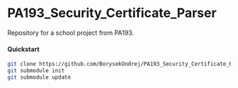 # PA193_Security_Certificate_Parser
Repository for a school project from PA193.



#### Quickstart

```sh
git clone https://github.com/BorysekOndrej/PA193_Security_Certificate_Parser.git
git submodule init
git submodule update
```
